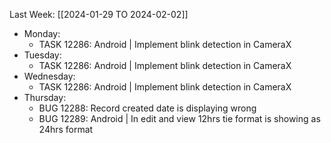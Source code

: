 Last Week: [[2024-01-29 TO 2024-02-02]]
- Monday:
	- TASK 12286: Android | Implement blink detection in CameraX
- Tuesday:
	- TASK 12286: Android | Implement blink detection in CameraX
- Wednesday:
	-  TASK 12286: Android | Implement blink detection in CameraX
- Thursday:
	- BUG 12288: Record created date is displaying wrong
	- BUG 12289: Android | In edit and view 12hrs tie format is showing as 24hrs format